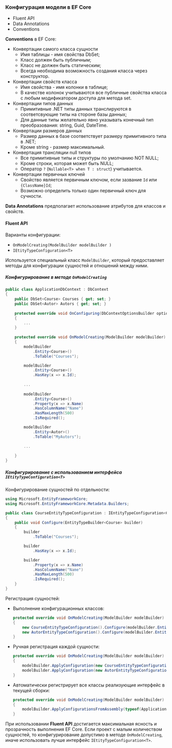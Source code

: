 ### Конфигурация модели в EF Core

- Fluent API
- Data Annotations
- Conventions



**Conventions** в EF Core:

- Конвертации самого класса сущности
  - Имя таблицы - имя свойства DbSet;
  - Класс должен быть публичным;
  - Класс не должен быть статическим;
  - Всегда необходима возможность создания класса через конструктор.
- Конвертации свойств класса
  - Имя свойства - имя колонки в таблице;
  - В качестве колонок учитываются все публичные свойства класса с любым модификатором доступа для метода set.
- Конвертации типов данных
  - Примитивные .NET типы данных транслируются в соответсвующие типы на стороне базы данных;
  - Для данные типы желательно явно указывать конечный тип преобразования: string, Guid, DateTime.
- Конвертации размеров данных
  - Размер данных в базе соответствует размеру примитивного типа в .NET;
  - Кроме string - размер максимальный.
- Конвертация трансляции null типов
  - Все примитивные типы и структуры по умолчанию NOT NULL;
  - Кроме строки, которая может быть NULL;
  - Оператор `?` (`Nullable<T> when T : struct`) учитывается.
- Конвертации первичных ключей
  - Свойство является первичным ключом, если зазвание `Id` или `{ClassName}Id`;
  - Возможно определить только один первичный ключ для сучности.

**Data Annotations** предполагает использование атрибутов для классов и свойств.



#### Fluent API

Варианты конфигурации:

- `OnModelCreating(ModelBuilder modelBuilder )`
- `IEtityTypeConfiguration<T>`

Используется специальный класс `ModelBuilder`, который предоставляет методы для конфигурации сущностей и отношений между ними.



##### Конфигурирование в методе `OnModelCreating`

```c#
public class ApplicationDbContext : DbContext
{
    public DbSet<Course> Courses { get; set; }
    public DbSet<Autor> Autors { get; set; }
    
    protected override void OnConfiguring(DbContextOptionsBuilder optionsBuilder)
    {
        ...
    }
    
    protected override void OnModelCreating(ModelBuilder modelBuilder)
    {
        modelBuilder
            .Entity<Course>()
            .ToTable("Courses");

        modelBuilder
            .Entity<Course>()
            .HasKey(x => x.Id);
        
        ...
        
        modelBuilder
            .Entity<Course>()
            .Property(x => x.Name)
            .HasColumnName("Name")
            .HasMaxLength(500)
            .IsRequired();

        modelBuilder
            .Entity<Autor>()
            .ToTable("MyAutors");
        
        ...
        
    }
}
```



##### Конфигурирование с использованием интерфейса `IEtityTypeConfiguration<T>`

Конфигурирование сущностей по отдельности:

```c#
using Microsoft.EntityFrameworkCore;
using Microsoft.EntityFrameworkCore.Metadata.Builders;

public class CourseEntityTypeConfiguration : IEntityTypeConfiguration<Course>
{
    public void Configure(EntityTypeBuilder<Course> builder)
    {
        builder
            .ToTable("Courses");

        builder
            .HasKey(x => x.Id);

        builder
            .Property(x => x.Name)
            .HasColumnName("Name")
            .HasMaxLength(500)
            .IsRequired();
    }
}
```

Регистрация сущностей:

- Выполнение конфигурационных классов:

  ```c#
  protected override void OnModelCreating(ModelBuilder modelBuilder)
  {
      new CourseEntityTypeConfiguration().Configure(modelBuilder.Entity<Course>());
      new AutorEntityTypeConfiguration().Configure(modelBuilder.Entity<Autor>());
  }
  ```

- Ручная регистрация каждой сущности:

  ```c#
  protected override void OnModelCreating(ModelBuilder modelBuilder)
  {
      modelBuilder.ApplyConfiguration(new CourseEntityTypeConfiguration());
      modelBuilder.ApplyConfiguration(new AutorEntityTypeConfiguration());
  }
  ```

- Автоматически регистрирует все классы реализующие интерфейс в текущей сборки:

  ```c#
  protected override void OnModelCreating(ModelBuilder modelBuilder)
  {
      modelBuilder.ApplyConfigurationsFromAssembly(typeof(ApplicationDbContext).Assembly);
  }
  ```

  

При использовании **Fluent API** достигается максимальная ясность и прозрачность выполнения EF Core. Если проект с малым количеством сущностей, то конфигурирование допустимо в методе `OnModelCreating`, иначе использовать лучше интерфейс `IEtityTypeConfiguration<T>`.